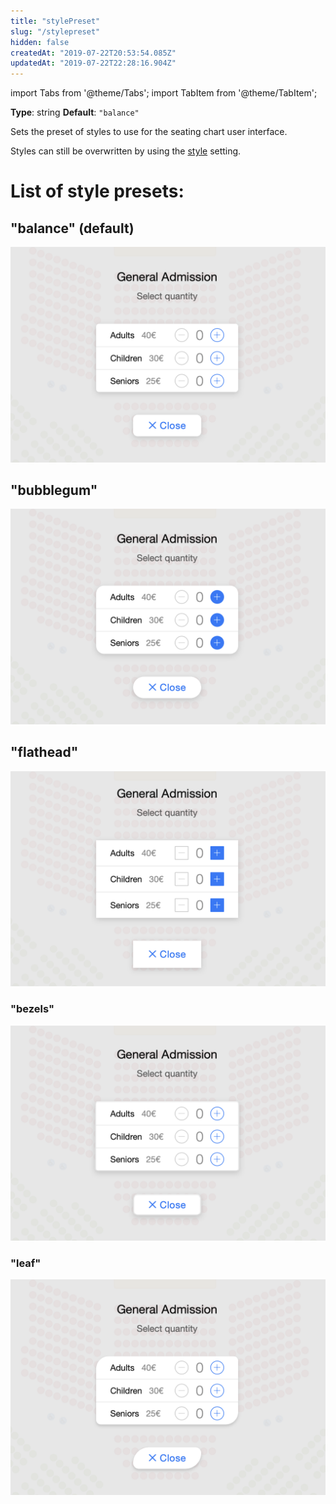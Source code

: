 ```yaml
---
title: "stylePreset"
slug: "/stylepreset"
hidden: false
createdAt: "2019-07-22T20:53:54.085Z"
updatedAt: "2019-07-22T22:28:16.904Z"
---
```


import Tabs from '@theme/Tabs';
import TabItem from '@theme/TabItem';

**Type**: string
**Default**: `"balance"`

Sets the preset of styles to use for the seating chart user interface.

Styles can still be overwritten by using the [style](/docs/style) setting.

# List of style presets:

## **"balance" (default)** 

![Balance.png](/img/readme/Balance.png)

## **"bubblegum"** 

![Bubblegum.png](/img/readme/Bubblegum.png)

## **"flathead"** 

![Flathead.png](/img/readme/Flathead.png)

### **"bezels"** 

![Bezels.png](/img/readme/Bezels.png)

### **"leaf"** 

![Leaf.png](/img/readme/Leaf.png)


